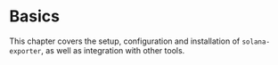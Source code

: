 # Basics

This chapter covers the setup, configuration and installation of `solana-exporter`, as well as integration with
other tools.